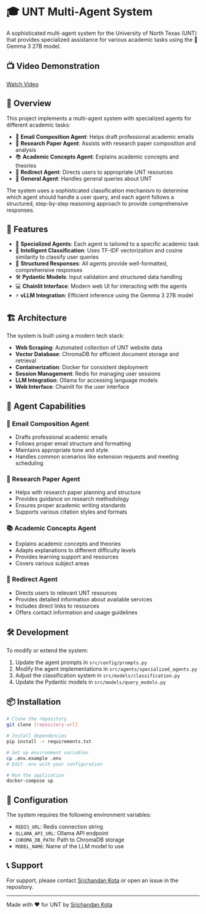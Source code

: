 # 🎓 UNT Multi-Agent System

A sophisticated multi-agent system for the University of North Texas (UNT) that provides specialized assistance for various academic tasks using the 🧠 Gemma 3 27B model.

## 📺 Video Demonstration

[Watch Video](https://github.com/user-attachments/assets/07a63f0b-7b12-4bca-88d7-7ebbdb5f2f70)

## 📌 Overview

This project implements a multi-agent system with specialized agents for different academic tasks:

- 📧 **Email Composition Agent**: Helps draft professional academic emails
- 📑 **Research Paper Agent**: Assists with research paper composition and analysis
- 📚 **Academic Concepts Agent**: Explains academic concepts and theories
- 🔗 **Redirect Agent**: Directs users to appropriate UNT resources
- 🏫 **General Agent**: Handles general queries about UNT

The system uses a sophisticated classification mechanism to determine which agent should handle a user query, and each agent follows a structured, step-by-step reasoning approach to provide comprehensive responses.

## 🚀 Features

- 🤖 **Specialized Agents**: Each agent is tailored to a specific academic task
- 🎯 **Intelligent Classification**: Uses TF-IDF vectorization and cosine similarity to classify user queries
- 📝 **Structured Responses**: All agents provide well-formatted, comprehensive responses
- 🛠 **Pydantic Models**: Input validation and structured data handling
- 💻 **Chainlit Interface**: Modern web UI for interacting with the agents
- ⚡ **vLLM Integration**: Efficient inference using the Gemma 3 27B model

## 🏗️ Architecture

The system is built using a modern tech stack:

- **Web Scraping**: Automated collection of UNT website data
- **Vector Database**: ChromaDB for efficient document storage and retrieval
- **Containerization**: Docker for consistent deployment
- **Session Management**: Redis for managing user sessions
- **LLM Integration**: Ollama for accessing language models
- **Web Interface**: Chainlit for the user interface

## 🤖 Agent Capabilities

### 📧 Email Composition Agent
- Drafts professional academic emails
- Follows proper email structure and formatting
- Maintains appropriate tone and style
- Handles common scenarios like extension requests and meeting scheduling

### 📑 Research Paper Agent
- Helps with research paper planning and structure
- Provides guidance on research methodology
- Ensures proper academic writing standards
- Supports various citation styles and formats

### 📚 Academic Concepts Agent
- Explains academic concepts and theories
- Adapts explanations to different difficulty levels
- Provides learning support and resources
- Covers various subject areas

### 🔗 Redirect Agent
- Directs users to relevant UNT resources
- Provides detailed information about available services
- Includes direct links to resources
- Offers contact information and usage guidelines

## 🛠️ Development

To modify or extend the system:

1. Update the agent prompts in `src/config/prompts.py`
2. Modify the agent implementations in `src/agents/specialized_agents.py`
3. Adjust the classification system in `src/models/classification.py`
4. Update the Pydantic models in `src/models/query_models.py`

## 📦 Installation

```bash
# Clone the repository
git clone [repository-url]

# Install dependencies
pip install -r requirements.txt

# Set up environment variables
cp .env.example .env
# Edit .env with your configuration

# Run the application
docker-compose up
```

## 🔧 Configuration

The system requires the following environment variables:

- `REDIS_URL`: Redis connection string
- `OLLAMA_API_URL`: Ollama API endpoint
- `CHROMA_DB_PATH`: Path to ChromaDB storage
- `MODEL_NAME`: Name of the LLM model to use

## 📞 Support

For support, please contact [Srichandan Kota](https://srichandan-kota.vercel.app/) or open an issue in the repository.

---

Made with ❤️ for UNT by [Srichandan Kota](https://srichandan-kota.vercel.app/)
